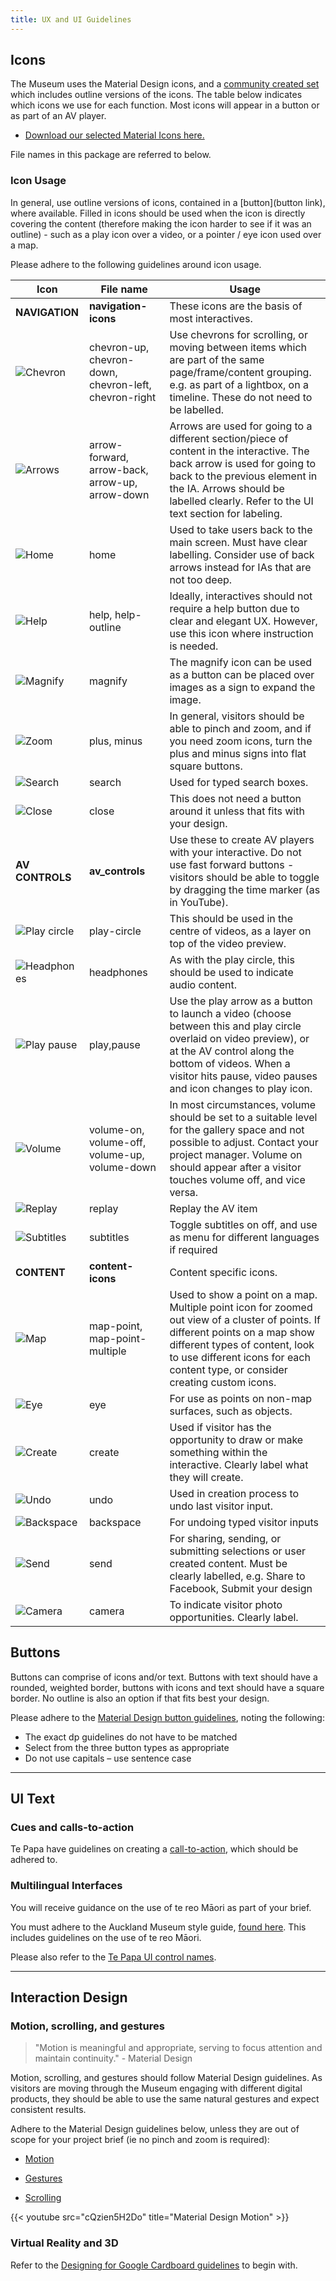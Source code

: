 ```yaml
---
title: UX and UI Guidelines
---
```


## Icons

The Museum uses the Material Design icons, and a [community created set](https://materialdesignicons.com/) which includes outline versions of the icons. The table below indicates which icons we use for each function. Most icons will appear in a button or as part of an AV player.

* [Download our selected Material Icons here.](/resources/am-higs-icons.zip)

File names in this package are referred to below.

### Icon Usage

In general, use outline versions of icons, contained in a [button](button link), where available. Filled in icons should be used when the icon is directly covering the content (therefore making the icon harder to see if it was an outline) - such as a play icon over a video, or a pointer / eye icon used over a map. 

Please adhere to the following guidelines around icon usage.

Icon | File name | Usage
----------------------- | ------------- | ---------------------------------|
**NAVIGATION** | **navigation-icons** | These icons are the basis of most interactives.
![Chevron](/images/chevrons-all.png) | chevron-up, chevron-down, chevron-left, chevron-right | Use chevrons for scrolling, or moving between items which are part of the same page/frame/content grouping. e.g. as part of a lightbox, on a timeline. These do not need to be labelled.
![Arrows](/images/arrows-all.png) | arrow-forward, arrow-back, arrow-up, arrow-down | Arrows are used for going to a different section/piece of content in the interactive. The back arrow is used for going to back to the previous element in the IA. Arrows should be labelled clearly. Refer to the UI text section for labeling.
![Home](/images/home.png) | home | Used to take users back to the main screen. Must have clear labelling. Consider use of back arrows instead for IAs that are not too deep.
![Help](/images/help-all.png) | help, help-outline	| Ideally, interactives should not require a help button due to clear and elegant UX. However, use this icon where instruction is needed.
![Magnify](/images/magnify.png) | magnify | The magnify icon can be used as a button can be placed over images as a sign to expand the image.
![Zoom](/images/zoom-icons.png)| plus, minus | In general, visitors should be able to pinch and zoom, and if you need zoom icons, turn the plus and minus signs into flat square buttons.
![Search](/images/search.png) | search | Used for typed search boxes.
![Close](/images/close.png) | close | This does not need a button around it unless that fits with your design.
**AV CONTROLS** | **av_controls** | Use these to create AV players with your interactive. Do not use fast forward buttons - visitors should be able to toggle by dragging the time marker (as in YouTube).
![Play circle](/images/play-circle.png) | play-circle | This should be used in the centre of videos, as a layer on top of the video preview.
![Headphones](/images/headphones.png) | headphones | As with the play circle, this should be used to indicate audio content.
![Play pause](/images/play-pause.png)	| play,pause | Use the play arrow as a button to launch a video (choose between this and play circle overlaid on video preview), or at the AV control along the bottom of videos. When a visitor hits pause, video pauses and icon changes to play icon.
![Volume](/images/volume-all.png) | volume-on, volume-off, volume-up, volume-down | In most circumstances, volume should be set to a suitable level for the gallery space and not possible to adjust. Contact your project manager. Volume on should appear after a visitor touches volume off, and vice versa.
![Replay](/images/replay.png) | replay | Replay the AV item
![Subtitles](/images/subtitles.png) | subtitles | Toggle subtitles on off, and use as menu for different languages if required
**CONTENT**	| **content-icons** | Content specific icons.
![Map](/images/map-all.png)	| map-point, map-point-multiple	| Used to show a point on a map. Multiple point icon for zoomed out view of a cluster of points. If different points on a map show different types of content, look to use different icons for each content type, or consider creating custom icons.
![Eye](/images/eye.png) | eye | For use as points on non-map surfaces, such as objects.
![Create](/images/create.png) | create | Used if visitor has the opportunity to draw or make something within the interactive. Clearly label what they will create.
![Undo](/images/undo.png) | undo | Used in creation process to undo last visitor input.
![Backspace](/images/backspace.png) | backspace | For undoing typed visitor inputs
![Send](/images/send.png) | send | For sharing, sending, or submitting selections or user created content. Must be clearly labelled, e.g. Share to Facebook, Submit your design
![Camera](/images/camera.png) | camera | To indicate visitor photo opportunities. Clearly label.

## Buttons

Buttons can comprise of icons and/or text. Buttons with text should have a rounded, weighted border, buttons with icons and text should have a square border. No outline is also an option if that fits best your design.

Please adhere to the [Material Design button guidelines](https://material.io/guidelines/components/buttons.html), noting the following:

* The exact dp guidelines do not have to be matched
* Select from the three button types as appropriate
* Do not use capitals – use sentence case
---

## UI Text

### Cues and calls-to-action

Te Papa have guidelines on creating a [call-to-action](https://te-papa.github.io/_pages/principles/call-to-action/), which should be adhered to.

### Multilingual Interfaces

You will receive guidance on the use of te reo Māori as part of your brief.

You must adhere to the Auckland Museum style guide, [found here](/auckland-museum-assets/). This includes guidelines on the use of te reo Māori.

Please also refer to the [Te Papa UI control names](https://te-papa.github.io/_pages/patterns/ui-control-names/).

---

## Interaction Design

### Motion, scrolling, and gestures

>"Motion is meaningful and appropriate, serving to focus attention and maintain continuity." - Material Design

Motion, scrolling, and gestures should follow Material Design guidelines. As visitors are moving through the Museum engaging with different digital products, they should be able to use the same natural gestures and expect consistent results.

Adhere to the Material Design guidelines below, unless they are out of scope for your project brief (ie no pinch and zoom is required):

* [Motion](https://material.io/guidelines/motion/material-motion.html)

* [Gestures](https://material.io/guidelines/patterns/gestures.html)

* [Scrolling](https://material.io/guidelines/patterns/scrolling-techniques.html)

{{< youtube src="cQzien5H2Do" title="Material Design Motion" >}}

### Virtual Reality and 3D

Refer to the [Designing for Google Cardboard guidelines](https://designguidelines.withgoogle.com/cardboard/interactive-patterns/controls.html#) to begin with.